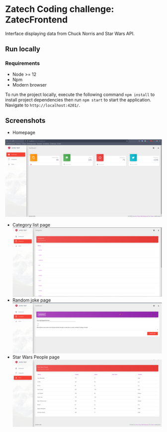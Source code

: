 # Zatech Coding challenge: ZatecFrontend


Interface displaying data from Chuck Norris and Star Wars API.


## Run locally

### Requirements
* Node >= 12
* Npm
* Modern browser

To run the project locally, execute the following command
`npm install` to install project dependencies then run `npm start` to start the application.
 Navigate to `http://localhost:4201/`.

## Screenshots

* Homepage

![Alt text](/src/assets/screenshots/Homepage.png?raw=true "HomePage screenshot")
* Category list page
![Alt text](/src/assets/screenshots/Categories.png?raw=true "HomePage screenshot")
* Random joke page
![Alt text](/src/assets/screenshots/Random%20Joke.png?raw=true "HomePage screenshot")
* Star Wars People page
![Alt text](/src/assets/screenshots/Star%20Wars%20People.png?raw=true "HomePage screenshot")